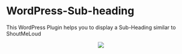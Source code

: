 # WordPress-Sub-heading
This WordPress Plugin helps you to display a Sub-Heading similar to ShoutMeLoud
<center><img src="https://github.com/the-mcnaveen/WordPress-Sub-heading/blob/master/Screenshot%20from%202016-09-17%2023:36:06.png?raw=true"></center>
